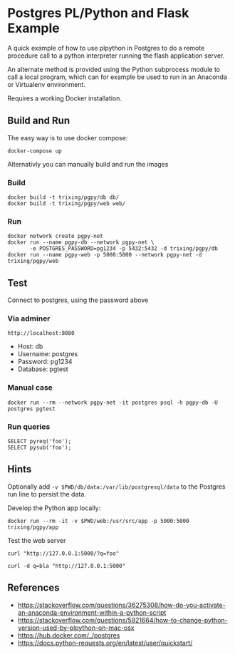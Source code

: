 # Postgres PL/Python and Flask Example

A quick example of how to use plpython in Postgres
to do a remote procedure call to a python interpreter running
the flash application server. 

An alternate method is provided using the Python subprocess
module to call a local program, which can for example be used
to run in an Anaconda or Virtualenv environment.

Requires a working Docker installation.


## Build and Run

The easy way is to use docker compose:

```
docker-compose up
```

Alternativly you can manually build and run the images

### Build

```
docker build -t trixing/pgpy/db db/
docker build -t trixing/pgpy/web web/
```

### Run

```
docker network create pgpy-net
docker run --name pgpy-db --network pgpy-net \
       -e POSTGRES_PASSWORD=pg1234 -p 5432:5432 -d trixing/pgpy/db
docker run --name pgpy-web -p 5000:5000 --network pgpy-net -d trixing/pgpy/web
```


## Test

Connect to postgres, using the password above


### Via adminer

```
http://localhost:8080
```

* Host: db
* Username: postgres
* Password: pg1234
* Database: pgtest


### Manual case
```
docker run --rm --network pgpy-net -it postgres psql -h pgpy-db -U postgres pgtest

```

### Run queries

```
SELECT pyreq('foo');
SELECT pysub('foo');
```

## Hints

Optionally add `-v $PWD/db/data:/var/lib/postgresql/data` to the Postgres
run line to persist the data.

Develop the Python app locally:
```
docker run --rm -it -v $PWD/web:/usr/src/app -p 5000:5000 trixing/pgpy/app
```

Test the web server
```
curl "http://127.0.0.1:5000/?q=foo"

curl -d q=bla "http://127.0.0.1:5000"
```


## References

* https://stackoverflow.com/questions/36275308/how-do-you-activate-an-anaconda-environment-within-a-python-script
* https://stackoverflow.com/questions/5921664/how-to-change-python-version-used-by-plpython-on-mac-osx
* https://hub.docker.com/_/postgres
* https://docs.python-requests.org/en/latest/user/quickstart/

